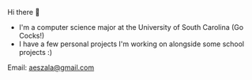 Hi there 👋
- I'm a computer science major at the University of South Carolina (Go Cocks!)  
- I have a few personal projects I'm working on alongside some school projects :)

Email: aeszala@gmail.com

<!--
**aeszala/aeszala** is a ✨ _special_ ✨ repository because its `README.md` (this file) appears on your GitHub profile.

Here are some ideas to get you started:

- 🔭 I’m currently working on ...
- 🌱 I’m currently learning ...
- 👯 I’m looking to collaborate on ...
- 🤔 I’m looking for help with ...
- 💬 Ask me about ...
- 📫 How to reach me: ...
- 😄 Pronouns: ...
- ⚡ Fun fact: ...
-->
